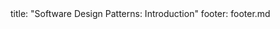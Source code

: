 <frontmatter>
title: "Software Design Patterns: Introduction"
footer: footer.md
</frontmatter>

<include src="navbar.md" boilerplate />

<include src="container-inPage-asFlat.md" boilerplate />